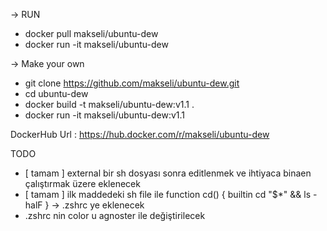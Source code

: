 -> RUN 
- docker pull makseli/ubuntu-dew
- docker run -it makseli/ubuntu-dew 

-> Make your own
- git clone https://github.com/makseli/ubuntu-dew.git
- cd ubuntu-dew
- docker build -t makseli/ubuntu-dew:v1.1 .
- docker run -it makseli/ubuntu-dew:v1.1

DockerHub Url : https://hub.docker.com/r/makseli/ubuntu-dew

TODO 
- [ tamam ] external bir sh dosyası sonra editlenmek ve ihtiyaca binaen çalıştırmak üzere eklenecek
- [ tamam ] ilk maddedeki sh file ile function cd()
{
 builtin cd "$*" && ls -halF
} -> .zshrc ye eklenecek 
- .zshrc nin color u agnoster ile değiştirilecek
